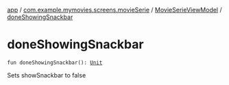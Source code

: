 [app](../../index.md) / [com.example.mymovies.screens.movieSerie](../index.md) / [MovieSerieViewModel](index.md) / [doneShowingSnackbar](./done-showing-snackbar.md)

# doneShowingSnackbar

`fun doneShowingSnackbar(): `[`Unit`](https://kotlinlang.org/api/latest/jvm/stdlib/kotlin/-unit/index.html)

Sets showSnackbar to false

